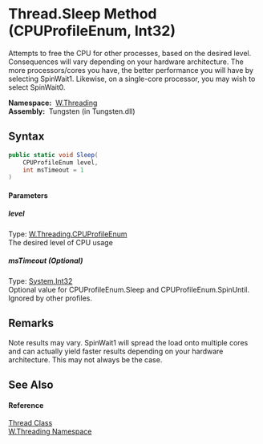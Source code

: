 Thread.Sleep Method (CPUProfileEnum, Int32)
===========================================
   Attempts to free the CPU for other processes, based on the desired level. Consequences will vary depending on your hardware architecture. The more processors/cores you have, the better performance you will have by selecting SpinWait1. Likewise, on a single-core processor, you may wish to select SpinWait0.

  **Namespace:**  [W.Threading][1]  
  **Assembly:**  Tungsten (in Tungsten.dll)

Syntax
------

```csharp
public static void Sleep(
	CPUProfileEnum level,
	int msTimeout = 1
)
```

#### Parameters

##### *level*
Type: [W.Threading.CPUProfileEnum][2]  
The desired level of CPU usage

##### *msTimeout* (Optional)
Type: [System.Int32][3]  
Optional value for CPUProfileEnum.Sleep and CPUProfileEnum.SpinUntil. Ignored by other profiles.


Remarks
-------
Note results may vary. SpinWait1 will spread the load onto multiple cores and can actually yield faster results depending on your hardware architecture. This may not always be the case.

See Also
--------

#### Reference
[Thread Class][4]  
[W.Threading Namespace][1]  

[1]: ../README.md
[2]: ../CPUProfileEnum/README.md
[3]: http://msdn.microsoft.com/en-us/library/td2s409d
[4]: README.md